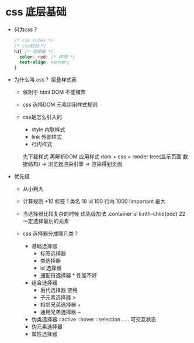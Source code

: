 # css 底层基础

- 何为css？
  ```css
  /* css rules */
  /* css规则 */
  h1{ /* 选择器 */
    color: red; /* 声明 */
    text-align: center;
  }
  ```
  
- 为什么叫 css？ 层叠样式表
  - 依附于 html DOM 不能裸奔
  - css 选择DOM 元素运用样式规则
  - css是怎么引入的
    - style 内联样式
    - link 外部样式
    - 行内样式 <p style="color:blue;"></p>

    先下载样式 再解析DOM 应用样式
    dom + css = render tree(显示页面 数据结构) -> 浏览器渲染引擎 -> 渲染得到页面

- 优先级 
  - 从小到大
  - 计算规则
     *10
     标签 1 类名 10  id 100 行内 1000 !important 最大
  - 当选择器比较复杂的时候 优先级加法
    .container ul li:nth-chlid(odd)  22
    一定选择最后的元素 

  - css 选择器分成哪几类？
    - 基础选择器
      - 标签选择器
      - 类选择器 
      - id 选择器
      - 通配符选择器 * 性能不好
    - 组合选择器
      - 后代选择器  空格
      - 子元素选择器 >
      - 相邻兄弟选择器  +
      - 通用兄弟选择器  ~
    - 伪类选择器
      ::active ::hover ::selection .....  可交互状态
    - 伪元素选择器
    - 属性选择器
    
    

  